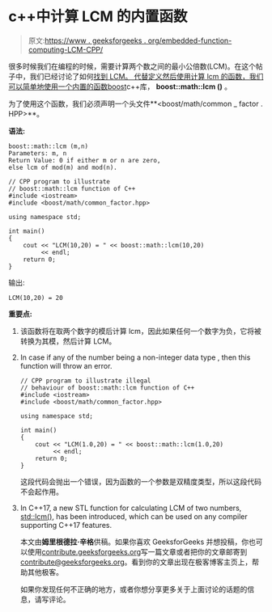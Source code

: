 # c++中计算 LCM 的内置函数

> 原文:[https://www . geeksforgeeks . org/embedded-function-computing-LCM-CPP/](https://www.geeksforgeeks.org/inbuilt-function-calculating-lcm-cpp/)

很多时候我们在编程的时候，需要计算两个数之间的最小公倍数(LCM)。在这个帖子中，我们已经讨论了如何[找到 LCM。
代替定义然后使用计算 lcm 的函数，我们可以简单地使用一个内置的函数](https://www.geeksforgeeks.org/lcm-of-given-array-elements/)[boost](http://contribute.geeksforgeeks.org/advance-c-with-boost-library/)c++库， **boost::math::lcm ()** 。

为了使用这个函数，我们必须声明一个头文件**<boost/math/common _ factor . HPP>**。

**语法:**

```
boost::math::lcm (m,n)
Parameters: m, n
Return Value: 0 if either m or n are zero,
else lcm of mod(m) and mod(n).

```

```
// CPP program to illustrate
// boost::math::lcm function of C++ 
#include <iostream>
#include <boost/math/common_factor.hpp>

using namespace std;

int main()
{
    cout << "LCM(10,20) = " << boost::math::lcm(10,20) 
         << endl;
    return 0;
}
```

输出:

```
LCM(10,20) = 20

```

**重要点:**

1.  该函数将在取两个数字的模后计算 lcm，因此如果任何一个数字为负，它将被转换为其模，然后计算 LCM。
2.  In case if any of the number being a non-integer data type , then this function will throw an error.

    ```
    // CPP program to illustrate illegal
    // behaviour of boost::math::lcm function of C++ 
    #include <iostream>
    #include <boost/math/common_factor.hpp>

    using namespace std;

    int main()
    {
        cout << "LCM(1.0,20) = " << boost::math::lcm(1.0,20) 
             << endl;
        return 0;
    }
    ```

    这段代码会抛出一个错误，因为函数的一个参数是双精度类型，所以这段代码不会起作用。

3.  In C++17, a new STL function for calculating LCM of two numbers, [std::lcm()](https://www.geeksforgeeks.org/stdlcm-in-cpp17/), has been introduced, which can be used on any compiler supporting C++17 features.

    本文由**姆里根德拉·辛格**供稿。如果你喜欢 GeeksforGeeks 并想投稿，你也可以使用[contribute.geeksforgeeks.org](http://www.contribute.geeksforgeeks.org)写一篇文章或者把你的文章邮寄到 contribute@geeksforgeeks.org。看到你的文章出现在极客博客主页上，帮助其他极客。

    如果你发现任何不正确的地方，或者你想分享更多关于上面讨论的话题的信息，请写评论。